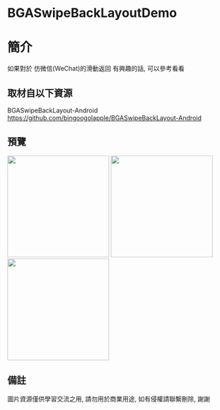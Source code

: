 # BGASwipeBackLayoutDemo

簡介
==================================
如果對於 仿微信(WeChat)的滑動返回 有興趣的話, 可以參考看看                                   

取材自以下資源
--------
BGASwipeBackLayout-Android                                                                 
https://github.com/bingoogolapple/BGASwipeBackLayout-Android          
                  
預覽
--------
<p align="left">
  <img src="https://i.imgur.com/Jzd4LFQ.png" width="230"/>
  <img src="https://i.imgur.com/zcgzRkV.png" width="230"/>
  <img src="https://i.imgur.com/lVnj1uX.png" width="230"/>
</p> 

備註
--------
圖片資源僅供學習交流之用, 請勿用於商業用途, 如有侵權請聯繫刪除, 謝謝
